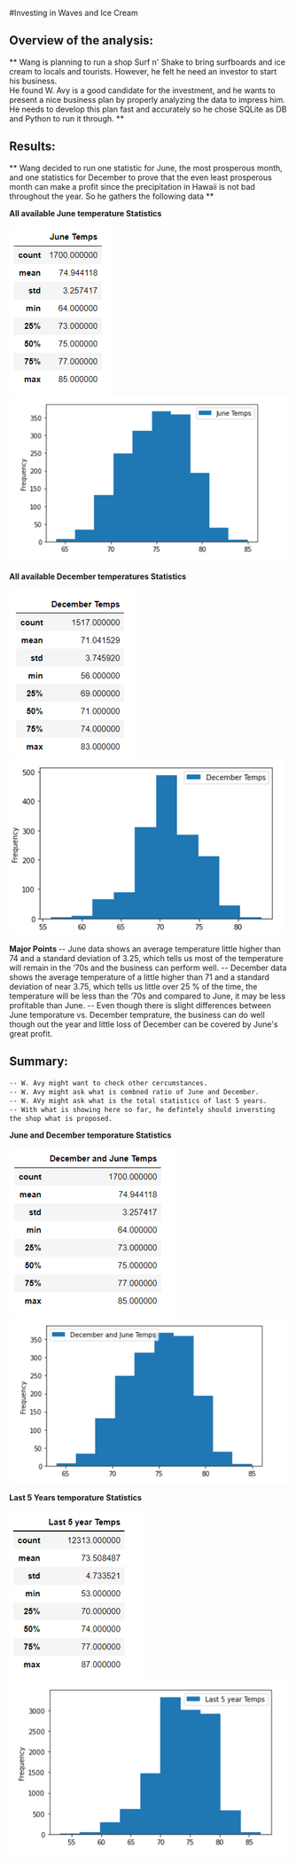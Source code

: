 #Investing in Waves and Ice Cream

## Overview of the analysis:
** Wang is planning to run a shop Surf n' Shake to bring surfboards and ice cream to locals and tourists. However, he felt he need an investor to start his business.  
He found W. Avy is a good candidate for the investment, and he wants to present a nice business plan by properly analyzing the data to impress him. He needs to develop this plan fast
 and accurately so he chose SQLite as DB and Python to run it through.  **

## Results:
** Wang decided to run one statistic for June, the most prosperous month, and one statistics for December to prove that the even least prosperous month can make a profit 
since the precipitation in Hawaii is not bad throughout the year.  So he gathers the following data **

<b>All available June temperature Statistics</b>

![June Temperature Statistics](Images/june_stat.PNG)
![June Temperature Histogram](Images/june_temp.PNG)

<b>All available December temperatures Statistics</b>

![December temperatures Statistics](Images/dec_stat.PNG)
![December temperatures Histogram](Images/dec_temp.PNG)

<b>Major Points </b>
	-- June data shows an average temperature little higher than 74 and a standard deviation of 3.25, which tells us most of the temperature will remain in the ‘70s and the business can perform well.
	-- December data shows the average temperature of a little higher than 71 and a standard deviation of near 3.75, which tells us little over 25 % of the time, the temperature will be less than the ‘70s and compared to June, it may be less profitable than June.
	-- Even though there is slight differences between June temporature vs. December temprature, the business can do well though out the year and little loss of December can be covered by June's great profit.


## Summary:
	-- W. Avy might want to check other cercumstances.	
	-- W. Avy might ask what is combned ratio of June and December.
	-- W. AVy might ask what is the total statistics of last 5 years.
	-- With what is showing here so far, he defintely should inversting the shop what is proposed.

<b>June and December temporature Statistics</b>

![June and December Statistics](Images/june_dec_stat.PNG)
![June and December Temporature Histogram](Images/june_dec_temp.PNG)

<b>Last 5 Years temporature Statistics</b>

![Last 5 Years Statistics](Images/last_five_stat.PNG)
![Last 5 Years Temporature Histogram](Images/last_five_temp.PNG)
